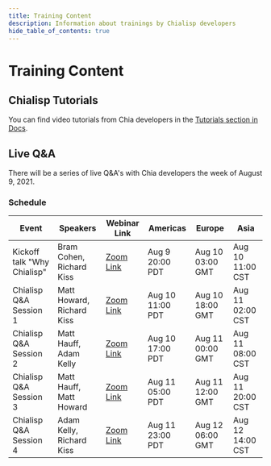```yaml
---
title: Training Content
description: Information about trainings by Chialisp developers
hide_table_of_contents: true
---
```


# Training Content

## Chialisp Tutorials

You can find video tutorials from Chia developers in the [Tutorials section in Docs](/docs/tutorials/why_chia_is_great).

## Live Q&A

There will be a series of live Q&A's with Chia developers the week of August 9, 2021.

### Schedule 

|Event|Speakers|Webinar Link|Americas|Europe|Asia
|---|---|---|---|---|---|
|Kickoff talk "Why Chialisp" | Bram Cohen, Richard Kiss | [Zoom Link](https://chia-net.zoom.us/j/86778002685) | Aug 9 20:00 PDT | Aug 10 03:00 GMT | Aug 10 11:00 CST|
|Chialisp Q&A Session 1 | Matt Howard, Richard Kiss | [Zoom Link](https://chia-net.zoom.us/j/88290009579) | Aug 10 11:00 PDT | Aug 10 18:00 GMT | Aug 11 02:00 CST|
|Chialisp Q&A Session 2 | Matt Hauff, Adam Kelly | [Zoom Link](https://chia-net.zoom.us/j/84639641614) | Aug 10 17:00 PDT | Aug 11 00:00 GMT | Aug 11 08:00 CST|
|Chialisp Q&A Session 3 | Matt Hauff, Matt Howard | [Zoom Link](https://chia-net.zoom.us/j/86852545355) | Aug 11 05:00 PDT | Aug 11 12:00 GMT | Aug 11 20:00 CST|
|Chialisp Q&A Session 4 | Adam Kelly, Richard Kiss | [Zoom Link](https://chia-net.zoom.us/j/88312612796) | Aug 11 23:00 PDT | Aug 12 06:00 GMT | Aug 12 14:00 CST|
